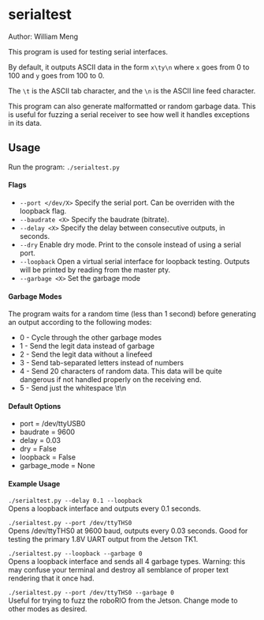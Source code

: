 # serialtest
Author: William Meng

This program is used for testing serial interfaces.  

By default, it outputs ASCII data in the form `x\ty\n` where `x` goes from 0 to 100 and `y` goes from 100 to 0.  

The `\t` is the ASCII tab character, and the `\n` is the ASCII line feed character. 

This program can also generate malformatted or random garbage data. This is useful for fuzzing a serial receiver to see how well it handles exceptions in its data.  


## Usage ##
Run the program: `./serialtest.py`

#### Flags ####
* `--port </dev/X>` Specify the serial port. Can be overriden with the loopback flag.
* `--baudrate <X>` Specify the baudrate (bitrate).
* `--delay <X>` Specify the delay between consecutive outputs, in seconds. 
* `--dry` Enable dry mode. Print to the console instead of using a serial port. 
* `--loopback` Open a virtual serial interface for loopback testing. Outputs will be printed by reading from the master pty. 
* `--garbage <X>` Set the garbage mode

#### Garbage Modes ####
The program waits for a random time (less than 1 second) before generating an output according to the following modes: 

* 0 - Cycle through the other garbage modes
* 1 - Send the legit data instead of garbage
* 2 - Send the legit data without a linefeed
* 3 - Send tab-separated letters instead of numbers
* 4 - Send 20 characters of random data. This data will be quite dangerous if not handled properly on the receiving end. 
* 5 - Send just the whitespace \t\n

#### Default Options ####
* port = /dev/ttyUSB0
* baudrate = 9600
* delay = 0.03
* dry = False
* loopback = False
* garbage_mode = None

#### Example Usage ####
`./serialtest.py --delay 0.1 --loopback`  
Opens a loopback interface and outputs every 0.1 seconds. 

`./serialtest.py --port /dev/ttyTHS0`  
Opens /dev/ttyTHS0 at 9600 baud, outputs every 0.03 seconds. Good for testing the primary 1.8V UART output from the Jetson TK1. 

`./serialtest.py --loopback --garbage 0`  
Opens a loopback interface and sends all 4 garbage types. Warning: this may confuse your terminal and destroy all semblance of proper text rendering that it once had. 

`./serialtest.py --port /dev/ttyTHS0 --garbage 0`  
Useful for trying to fuzz the roboRIO from the Jetson. Change mode to other modes as desired.
